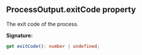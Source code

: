 
## ProcessOutput.exitCode property

The exit code of the process.

**Signature:**

```typescript
get exitCode(): number | undefined;
```
